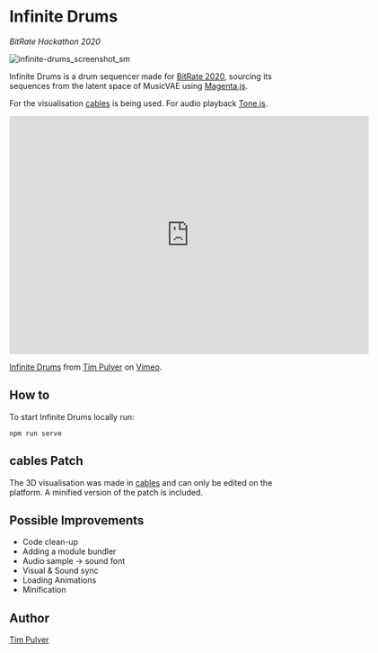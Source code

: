 # Infinite Drums
_BitRate Hackathon 2020_

![infinite-drums_screenshot_sm](https://user-images.githubusercontent.com/1055819/91788218-f5bfbb00-ec0b-11ea-8d26-6317beacb619.jpg)

Infinite Drums is a drum sequencer made for [BitRate 2020](https://bitrate.devpost.com/), sourcing its sequences from the latent space of MusicVAE using [Magenta.js](https://magenta.tensorflow.org/js-announce).

For the visualisation [cables](https://cables.gl/) is being used. For audio playback [Tone.js](https://tonejs.github.io/).

<iframe src="https://player.vimeo.com/video/453503681" width="640" height="424" frameborder="0" allow="autoplay; fullscreen" allowfullscreen></iframe>
<p><a href="https://vimeo.com/453503681">Infinite Drums</a> from <a href="https://vimeo.com/timpulver">Tim Pulver</a> on <a href="https://vimeo.com">Vimeo</a>.</p>

## How to

To start Infinite Drums locally run:

```
npm run serve
```

## cables Patch

The 3D visualisation was made in [cables](https://cables.gl/) and can only be edited on the platform. A minified version of the patch is included.

## Possible Improvements

- Code clean-up
- Adding a module bundler
- Audio sample -> sound font
- Visual & Sound sync
- Loading Animations
- Minification

## Author

[Tim Pulver](https://timpulver.de/)


